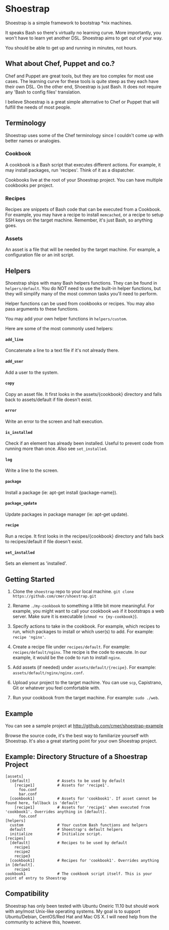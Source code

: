 # Shoestrap

Shoestrap is a simple framework to bootstrap *nix machines.

It speaks Bash so there's virtually no learning curve. More importantly, you
won't have to learn yet another DSL. Shoestrap aims to get out of your way.

You should be able to get up and running in minutes, not hours.


## What about Chef, Puppet and co.?

Chef and Puppet are great tools, but they are too complex for most use cases.
The learning curve for these tools is quite steep as they each have their own
DSL. On the other end, Shoestrap is just Bash. It does not require any
'Bash to config files' translation.

I believe Shoestrap is a great simple alternative to Chef or Puppet that will
fulfill the needs of most people.


## Terminology

Shoestrap uses some of the Chef terminology since I couldn't come up with
better names or analogies.

### Cookbook

A cookbook is a Bash script that executes different actions. For example,
it may install packages, run 'recipes'. Think of it as a dispatcher.

Cookbooks live at the root of your Shoestrap project. You can have multiple
cookbooks per project.

### Recipes

Recipes are snippets of Bash code that can be executed from a Cookbook. For
example, you may have a recipe to install `memcached`, or a recipe to setup
SSH keys on the target machine. Remember, it's just Bash, so anything goes.

### Assets

An asset is a file that will be needed by the target machine. For example,
a configuration file or an init script.


## Helpers

Shoestrap ships with many Bash helpers functions. They can be found in
`helpers/default`. You do NOT need to use the built-in helper functions,
but they will simplify many of the most common tasks you'll need to perform.

Helper functions can be used from cookbooks or recipes. You may also pass
arguments to these functions.

You may add your own helper functions in `helpers/custom`.

Here are some of the most commonly used helpers:

#### `add_line`
Concatenate a line to a text file if it's not already there.

#### `add_user`
Add a user to the system.

#### `copy`
Copy an asset file. It first looks in the assets/{cookbook} directory and falls back to assets/default if file doesn't exist.

#### `error`
Write an error to the screen and halt execution.

#### `is_installed`
Check if an element has already been installed. Useful to prevent code from running more than once. Also see `set_installed`.

#### `log`
Write a line to the screen.

#### `package`
Install a package (ie: apt-get install {package-name}).

#### `package_update`
Update packages in package manager (ie: apt-get update).

#### `recipe`
Run a recipe. It first looks in the recipes/{cookbook} directory and falls back to recipes/default if file doesn't exist.

#### `set_installed`
Sets an element as 'installed'.


## Getting Started

1.  Clone the `shoestrap` repo to your local machine.
    `git clone https://github.com/cmer/shoestrap.git`

2.  Rename `./my-cookbook` to something a little bit more meaningful. For example,
    you might want to call your cookbook `web` if it bootstraps a web server. Make
    sure it is executable (`chmod +x {my-cookbook}`).

3.  Specify actions to take in the cookbook. For example, which recipes to run, which
    packages to install or which user(s) to add. For example: `recipe 'nginx'`.

4.  Create a recipe file under `recipes/default`. For example: `recipes/default/nginx`. The recipe
    is the code to execute. In our example, it would be the code to run to install `nginx`.

5.  Add assets (if needed) under `assets/default/{recipe}`. For example: `assets/default/nginx/nginx.conf`.

6.  Upload your project to the target machine. You can use `scp`, Capistrano, Git or whatever you feel
    comfortable with.

7.  Run your cookbook from the target machine. For example: `sudo ./web`.


## Example

You can see a sample project at http://github.com/cmer/shoestrap-example

Browse the source code, it's the best way to familiarize yourself with Shoestrap. It's also a great starting
point for your own Shoestrap project.


## Example: Directory Structure of a Shoestrap Project

    [assets]
      [default]            # Assets to be used by default
        [recipe1]          # Assets for 'recipe1'.
          foo.conf
          bar.conf
      [cookbook1]          # Assets for 'cookbook1'. If asset cannot be found here, fallback is 'default'
        [recipe1]          # Assets for 'recipe1' when executed from 'cookbook1'. Overrides anything in [default].
          foo.conf
    [helpers]
      custom               # Your custom Bash functions and helpers
      default              # Shoestrap's default helpers
      initialize           # Initialize script.
    [recipes]
      [default]            # Recipes to be used by default
        recipe1
        recipe2
        recipe3
      [cookbook1]          # Recipes for 'cookbook1'. Overrides anything in [default].
        recipe1
    cookbook1              # The cookbook script itself. This is your point of entry to Shoestrap


## Compatibility

Shoestrap has only been tested with Ubuntu Oneiric 11.10 but should work with any/most Unix-like
operating systems. My goal is to support Ubuntu/Debian, CentOS/Red Hat and Mac OS X. I will need
help from the community to achieve this, however.
